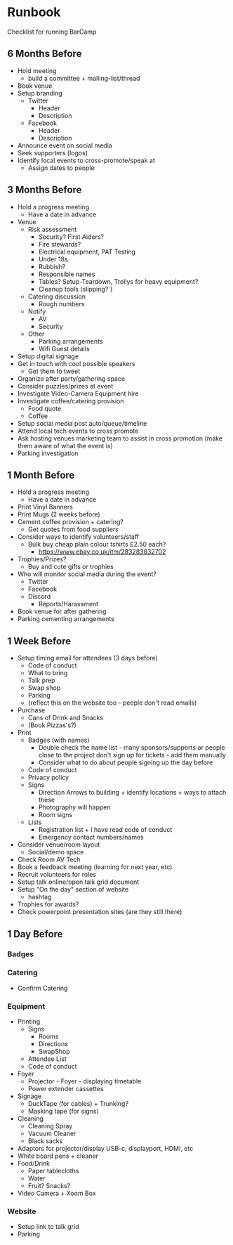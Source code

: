 Runbook
=======

Checklist for running BarCamp


6 Months Before
---------------

* Hold meeting
    * build a committee + mailing-list/thread
* Book venue
* Setup branding
    * Twitter
        * Header
        * Description
    * Facebook
        * Header
        * Description
* Announce event on social media
* Seek supporters (logos)
* Identify local events to cross-promote/speak at
    * Assign dates to people


3 Months Before
---------------

* Hold a progress meeting
    * Have a date in advance
* Venue
    * Risk assessment
        * Security? First Aiders?
        * Fire stewards?
        * Electrical equipment, PAT Testing
        * Under 18s
        * Rubbish?
        * Responsible names
        * Tables? Setup-Teardown, Trollys for heavy equipment?
        * Cleanup tools (slipping?`)
    * Catering discussion
        * Rough numbers
    * Notify 
        * AV
        * Security
    * Other
        * Parking arrangements
        * Wifi Guest details
* Setup digital signage
* Get in touch with cool possible speakers
    * Get them to tweet
* Organize after party/gathering space
* Consider puzzles/prizes at event
* Investigate Video-Camera Equipment hire
* Investigate coffee/catering provision
    * Food quote
    * Coffee
* Setup social media post auto/queue/timeline
* Attend local tech events to cross promote
* Ask hosting venues marketing team to assist in cross promotion (make them aware of what the event is)
* Parking investigation


1 Month Before
--------------

* Hold a progress meeting
    * Have a date in advance
* Print Vinyl Banners
* Print Mugs (2 weeks before)
* Cement coffee provision + catering?
    * Get quotes from food suppliers
* Consider ways to identify volunteers/staff
    * Bulk buy cheap plain colour tshirts £2.50 each?
        * https://www.ebay.co.uk/itm/283283832702
* Trophies/Prizes?
    * Buy and cute gifts or trophies
* Who will monitor social media during the event?
    * Twitter
    * Facebook
    * Discord
        * Reports/Harassment
* Book venue for after gathering
* Parking cementing arrangements


1 Week Before
-------------

* Setup timing email for attendees (3 days before)
    * Code of conduct
    * What to bring
    * Talk prep
    * Swap shop
    * Parking
    * (reflect this on the website too - people don't read emails)
* Purchase
    * Cans of Drink and Snacks
    * (Book Pizzas's?)
* Print
    * Badges (with names)
      * Double check the name list - many sponsors/supports or people close to the project don't sign up for tickets - add them manually
      * Consider what to do about people signing up the day before
    * Code of conduct
    * Privacy policy
    * Signs
        * Direction Arrows to building + identify locations + ways to attach these
        * Photography will happen
        * Room signs
    * Lists
        * Registration list + I have read code of conduct
        * Emergency contact numbers/names
* Consider venue/room layout
    * Social/demo space
* Check Room AV Tech
* Book a feedback meeting (learning for next year, etc)
* Recruit volunteers for roles
* Setup talk online/open talk grid document
* Setup "On the day" section of website
    * hashtag
* Trophies for awards?
* Check powerpoint presentation sites (are they still there)


1 Day Before
------------

### Badges


### Catering

* Confirm Catering

### Equipment

* Printing
  * Signs
      * Rooms
      * Directions
      * SwapShop
  * Attendee List
  * Code of conduct
* Foyer
    * Projector - Foyer - displaying timetable
    * Power extender cassettes
* Signage
    * DuckTape (for cables) + Trunking?
    * Masking tape (for signs)
* Cleaning
    * Cleaning Spray
    * Vacuum Cleaner
    * Black sacks
* Adaptors for projector/display USB-c, displayport, HDMI, etc
* White board pens + cleaner
* Food/Drink
    * Paper tablecloths
    * Water
    * Fruit? Snacks?
* Video Camera + Xoom Box

### Website
* Setup link to talk grid
* Parking
